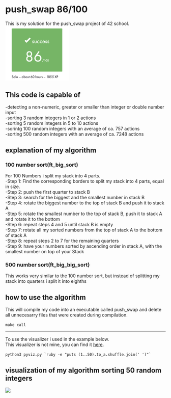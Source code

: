 # push_swap 86/100
This is my solution for the push_swap project of 42 school.<br>
<img src="images/result.png" width="200"/><br>

## This code is capable of
-detecting a non-numeric, greater or smaller than integer or double number input<br>
-sorting 3 random integers in 1 or 2 actions<br>
-sorting 5 random integers in 5 to 10 actions<br>
-sorintg 100 random integers with an average of ca. 757 actions<br>
-sorting 500 random integers with an average of ca. 7248 actions<br>

## explanation of my algorithm

### 100 number sort(ft_big_sort)
For 100 Numbers i split my stack into 4 parts.<br>
-Step 1: Find the corresponding borders to split my stack into 4 parts, equal in size.<br>
-Step 2: push the first quarter to stack B<br>
-Step 3: search for the biggest and the smallest number in stack B<br>
-Step 4: rotate the biggest number to the top of stack B and push it to stack A<br>
-Step 5: rotate the smallest number to the top of stack B, push it to stack A and rotate it to the bottom<br>
-Step 6: repeat steps 4 and 5 until stack B is empty<br>
-Step 7: rotate all my sorted numbers from the top of stack A to the bottom of stack A<br>
-Step 8: repeat steps 2 to 7 for the remaining quarters<br>
-Step 9: have your numbers sorted by ascending order in stack A, with the smallest number on top of your Stack<br>

### 500 number sort(ft_big_big_sort)
This works very similar to the 100 number sort, but instead of splitting my stack into quarters i split it into eighths
## how to use the algorithm
This will compile my code into an executable called push_swap and delete all unnecesarry files that were created during compilation.<br>

```
make call
```

---

To use the visualizer i used in the example below.<br>
This visualizer is not mine, you can find it [here](https://github.com/o-reo/push_swap_visualizer "github.com/o-reo/push_swap_visualizer").

```
python3 pyviz.py `ruby -e "puts (1..50).to_a.shuffle.join(' ')"`
```

## visualization of my algorithm sorting 50 random integers
<img src="images/example.gif"/><br>
